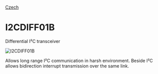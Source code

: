 
[Czech](./README.cs.md)
<!--- module --->
# I2CDIFF01B
<!--- Emodule --->

<!--- subtitle --->Differential I²C transceiver<!--- Esubtitle --->

![I2CDIFF01B]()

<!--- description --->Allows long range I²C communication in harsh environment. Beside I²C allows bidirection interrupt transmission over the same link.<!--- Edescription --->
            